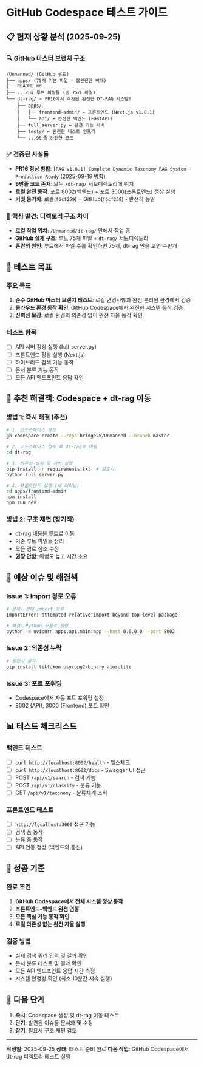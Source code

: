 # GitHub Codespace 테스트 가이드

## 📋 현재 상황 분석 (2025-09-25)

### 🔍 GitHub 마스터 브랜치 구조
```
/Unmanned/ (GitHub 루트)
├── apps/ (75개 기본 파일 - 불완전한 뼈대)
├── README.md
├── ...기타 루트 파일들 (총 75개 파일)
└── dt-rag/ ⭐ PR16에서 추가된 완전한 DT-RAG 시스템!
    ├── apps/
    │   ├── frontend-admin/ ← 프론트엔드 (Next.js v1.8.1)
    │   └── api/ ← 완전한 백엔드 (FastAPI)
    ├── full_server.py ← 완전 기능 서버
    ├── tests/ ← 완전한 테스트 인프라
    └── ...9만줄 완전한 코드
```

### ✅ 검증된 사실들
- **PR16 정상 병합**: `[RAG v1.8.1] Complete Dynamic Taxonomy RAG System - Production Ready` (2025-09-19 병합)
- **9만줄 코드 존재**: 모두 `/dt-rag/` 서브디렉토리에 위치
- **로컬 완전 동작**: 포트 8002(백엔드) + 포트 3000(프론트엔드) 정상 실행
- **커밋 동기화**: 로컬(`f6cf259`) = GitHub(`f6cf259`) - 완전히 동일

### 🎯 **핵심 발견**: 디렉토리 구조 차이
- **로컬 작업 위치**: `/Unmanned/dt-rag/` 안에서 작업 중
- **GitHub 실제 구조**: 루트 75개 파일 + `dt-rag/` 서브디렉토리
- **혼란의 원인**: 루트에서 파일 수를 확인하면 75개, dt-rag 안을 보면 수만개

## 🎯 테스트 목표

### 주요 목표
1. **순수 GitHub 마스터 브랜치 테스트**: 로컬 변경사항과 완전 분리된 환경에서 검증
2. **클라우드 환경 동작 확인**: GitHub Codespace에서 완전한 시스템 동작 검증
3. **신뢰성 보장**: 로컬 환경의 의존성 없이 완전 자율 동작 확인

### 테스트 항목
- [ ] API 서버 정상 실행 (full_server.py)
- [ ] 프론트엔드 정상 실행 (Next.js)
- [ ] 하이브리드 검색 기능 동작
- [ ] 문서 분류 기능 동작
- [ ] 모든 API 엔드포인트 응답 확인

## 🚀 추천 해결책: Codespace + dt-rag 이동

### 방법 1: 즉시 해결 (추천)
```bash
# 1. 코드스페이스 생성
gh codespace create --repo bridge25/Unmanned --branch master

# 2. 코드스페이스 접속 후 dt-rag로 이동
cd dt-rag

# 3. 의존성 설치 및 서버 실행
pip install -r requirements.txt  # 필요시
python full_server.py

# 4. 프론트엔드 실행 (새 터미널)
cd apps/frontend-admin
npm install
npm run dev
```

### 방법 2: 구조 재편 (장기적)
- dt-rag 내용을 루트로 이동
- 기존 루트 파일들 정리
- 모든 경로 참조 수정
- **권장 안함**: 위험도 높고 시간 소요

## 🔧 예상 이슈 및 해결책

### Issue 1: Import 경로 오류
```bash
# 문제: 상대 import 오류
ImportError: attempted relative import beyond top-level package

# 해결: Python 모듈로 실행
python -m uvicorn apps.api.main:app --host 0.0.0.0 --port 8002
```

### Issue 2: 의존성 누락
```bash
# 필요시 설치
pip install tiktoken psycopg2-binary aiosqlite
```

### Issue 3: 포트 포워딩
- Codespace에서 자동 포트 포워딩 설정
- 8002 (API), 3000 (Frontend) 포트 확인

## 📊 테스트 체크리스트

### 백엔드 테스트
- [ ] `curl http://localhost:8002/health` - 헬스체크
- [ ] `curl http://localhost:8002/docs` - Swagger UI 접근
- [ ] POST `/api/v1/search` - 검색 기능
- [ ] POST `/api/v1/classify` - 분류 기능
- [ ] GET `/api/v1/taxonomy` - 분류체계 조회

### 프론트엔드 테스트
- [ ] `http://localhost:3000` 접근 가능
- [ ] 검색 폼 동작
- [ ] 분류 폼 동작
- [ ] API 연동 정상 (백엔드와 통신)

## 🎯 성공 기준

### 완료 조건
1. **GitHub Codespace에서 전체 시스템 정상 동작**
2. **프론트엔드-백엔드 완전 연동**
3. **모든 핵심 기능 동작 확인**
4. **로컬 의존성 없는 완전 자율 실행**

### 검증 방법
- 실제 검색 쿼리 입력 및 결과 확인
- 문서 분류 테스트 및 결과 확인
- 모든 API 엔드포인트 응답 시간 측정
- 시스템 안정성 확인 (최소 10분간 지속 실행)

## 📝 다음 단계

1. **즉시**: Codespace 생성 및 dt-rag 이동 테스트
2. **단기**: 발견된 이슈들 문서화 및 수정
3. **장기**: 필요시 구조 재편 검토

---

**작성일**: 2025-09-25
**상태**: 테스트 준비 완료
**다음 작업**: GitHub Codespace에서 dt-rag 디렉토리 테스트 실행